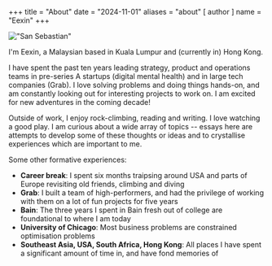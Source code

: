 +++
title = "About"
date = "2024-11-01"
aliases = "about"
[ author ]
  name = "Eexin"
+++

!["San Sebastian"](/images/Spain-san-sebastian.JPG "san-sebastian")

I'm Eexin, a Malaysian based in Kuala Lumpur and (currently in) Hong Kong. 

I have spent the past ten years leading strategy, product and operations teams in pre-series A startups (digital mental health) and in large tech companies (Grab). I love solving problems and doing things hands-on, and am constantly looking out for interesting projects to work on. I am excited for new adventures in the coming decade!

Outside of work, I enjoy rock-climbing, reading and writing. I love watching a good play. I am curious about a wide array of topics -- essays here are attempts to develop some of these thoughts or ideas and to crystallise experiences which are important to me.

Some other formative experiences:
- **Career break**: I spent six months traipsing around USA and parts of Europe revisiting old friends, climbing and diving  
- **Grab**: I built a team of high-performers, and had the privilege of working with them on a lot of fun projects for five years
- **Bain**: The three years I spent in Bain fresh out of college are foundational to where I am today
- **University of Chicago**: Most business problems are constrained optimisation problems  
- **Southeast Asia, USA, South Africa, Hong Kong**: All places I have spent a significant amount of time in, and have fond memories of

